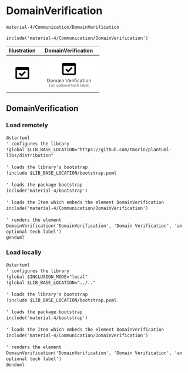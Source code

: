 # DomainVerification


```text
material-4/Communication/DomainVerification
```

```text
include('material-4/Communication/DomainVerification')
```



| Illustration | DomainVerification |
| :---: | :---: |
| ![illustration for Illustration](../../material-4/Communication/DomainVerification.png) | ![illustration for DomainVerification](../../material-4/Communication/DomainVerification.Local.png) |




## DomainVerification

### Load remotely
```plantuml
@startuml
' configures the library
!global $LIB_BASE_LOCATION="https://github.com/tmorin/plantuml-libs/distribution"

' loads the library's bootstrap
!include $LIB_BASE_LOCATION/bootstrap.puml

' loads the package bootstrap
include('material-4/bootstrap')

' loads the Item which embeds the element DomainVerification
include('material-4/Communication/DomainVerification')

' renders the element
DomainVerification('DomainVerification', 'Domain Verification', 'an optional tech label')
@enduml
```

### Load locally
```plantuml
@startuml
' configures the library
!global $INCLUSION_MODE="local"
!global $LIB_BASE_LOCATION="../.."

' loads the library's bootstrap
!include $LIB_BASE_LOCATION/bootstrap.puml

' loads the package bootstrap
include('material-4/bootstrap')

' loads the Item which embeds the element DomainVerification
include('material-4/Communication/DomainVerification')

' renders the element
DomainVerification('DomainVerification', 'Domain Verification', 'an optional tech label')
@enduml
```

